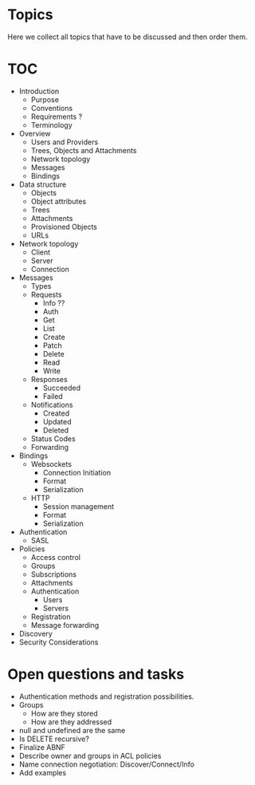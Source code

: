 # Topics
Here we collect all topics that have to be discussed and then order them.

# TOC

* Introduction
  * Purpose
  * Conventions
  * Requirements ?
  * Terminology
* Overview
  * Users and Providers
  * Trees, Objects and Attachments
  * Network topology
  * Messages
  * Bindings
* Data structure
  * Objects
  * Object attributes
  * Trees
  * Attachments
  * Provisioned Objects
  * URLs
* Network topology
  * Client
  * Server
  * Connection
* Messages
  * Types
  * Requests
    * Info ??
    * Auth
    * Get
    * List
    * Create
    * Patch
    * Delete
    * Read
    * Write
  * Responses
    * Succeeded
    * Failed
  * Notifications
    * Created
    * Updated
    * Deleted
  * Status Codes
  * Forwarding
* Bindings
  * Websockets
    * Connection Initiation
    * Format
    * Serialization
  * HTTP
    * Session management
    * Format
    * Serialization
* Authentication
  * SASL
* Policies
  * Access control
  * Groups
  * Subscriptions
  * Attachments
  * Authentication
    * Users
    * Servers
  * Registration
  * Message forwarding
* Discovery
* Security Considerations

# Open questions and tasks
* Authentication methods and registration possibilities.
* Groups
  * How are they stored
  * How are they addressed
* null and undefined are the same
* Is DELETE recursive?
* Finalize ABNF
* Describe owner and groups in ACL policies
* Name connection negotiation: Discover/Connect/Info
* Add examples
